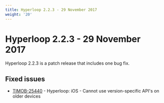 ```yaml
---
title: Hyperloop 2.2.3 - 29 November 2017
weight: '20'
---
```


# Hyperloop 2.2.3 - 29 November 2017

Hyperloop 2.2.3 is a patch release that includes one bug fix.

## Fixed issues

* [TIMOB-25440](https://jira.appcelerator.org/browse/TIMOB-25440) - Hyperloop: iOS - Cannot use version-specific API's on older devices
